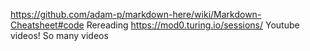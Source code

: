 https://github.com/adam-p/markdown-here/wiki/Markdown-Cheatsheet#code
Rereading https://mod0.turing.io/sessions/
Youtube videos! So many videos
